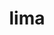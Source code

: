 ---
title: "lima"
layout: cache
categories: [package, develop]
meta: {"compilers": ["none"], "num_specs": 8, "num_specs_by_stack": {"developer-tools-darwin": 8, "root": 8}, "oss": ["sequoia"], "platforms": ["darwin"], "stacks": ["developer-tools-darwin", "root"], "targets": ["aarch64"], "versions": ["0.23.2"]}
spec_details: [{"compiler": "none", "hash": "5rc2quywbeutuuvpxfl2o3kh3463bl7e", "os": "sequoia", "platform": "darwin", "size": "-", "stacks": ["developer-tools-darwin", "root"], "target": "aarch64", "variants": ["build_system=generic"], "versions": ["0.23.2"]}, {"compiler": "none", "hash": "bprhq5a4rnni23xmq7kd2mdwj5mpwoki", "os": "sequoia", "platform": "darwin", "size": "-", "stacks": ["developer-tools-darwin", "root"], "target": "aarch64", "variants": ["build_system=generic"], "versions": ["0.23.2"]}, {"compiler": "none", "hash": "hqfmz3fx6siu7s5safr262cpxtq7mdqx", "os": "sequoia", "platform": "darwin", "size": "-", "stacks": ["developer-tools-darwin", "root"], "target": "aarch64", "variants": ["build_system=generic"], "versions": ["0.23.2"]}, {"compiler": "none", "hash": "m7dlidkr7jbg7yxoyguffqt6l6i3ksvi", "os": "sequoia", "platform": "darwin", "size": "-", "stacks": ["developer-tools-darwin", "root"], "target": "aarch64", "variants": ["build_system=generic"], "versions": ["0.23.2"]}, {"compiler": "none", "hash": "rxmfmy4omckxknn7dl3k7rqnbgtdydrm", "os": "sequoia", "platform": "darwin", "size": "-", "stacks": ["developer-tools-darwin", "root"], "target": "aarch64", "variants": ["build_system=generic"], "versions": ["0.23.2"]}, {"compiler": "none", "hash": "u4posopbn42pv2bjkkcdv4bohfokqunj", "os": "sequoia", "platform": "darwin", "size": "-", "stacks": ["developer-tools-darwin", "root"], "target": "aarch64", "variants": ["build_system=generic"], "versions": ["0.23.2"]}, {"compiler": "none", "hash": "ue5wh4poh4oiw75633ms2qkutvpfnbws", "os": "sequoia", "platform": "darwin", "size": "-", "stacks": ["developer-tools-darwin", "root"], "target": "aarch64", "variants": ["build_system=generic"], "versions": ["0.23.2"]}, {"compiler": "none", "hash": "xhq36t35z6lpqjlccdyc6l6lrtwg7zjg", "os": "sequoia", "platform": "darwin", "size": "-", "stacks": ["developer-tools-darwin", "root"], "target": "aarch64", "variants": ["build_system=generic"], "versions": ["0.23.2"]}]
---